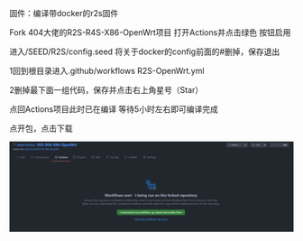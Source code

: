固件：编译带docker的r2s固件

 Fork 404大佬的R2S-R4S-X86-OpenWrt项目
打开Actions并点击绿色 按钮启用

进入/SEED/R2S/config.seed
将关于docker的config前面的#删掉，保存退出

1回到根目录进入.github/workflows
R2S-OpenWrt.yml

2删掉最下面一组代码，保存并点击右上角星号（Star）

点回Actions项目此时已在编译
等待5小时左右即可编译完成

点开包，点击下载

![](https://github.com/bearcloney/Megumi-bot/blob/main/another/1.png)
